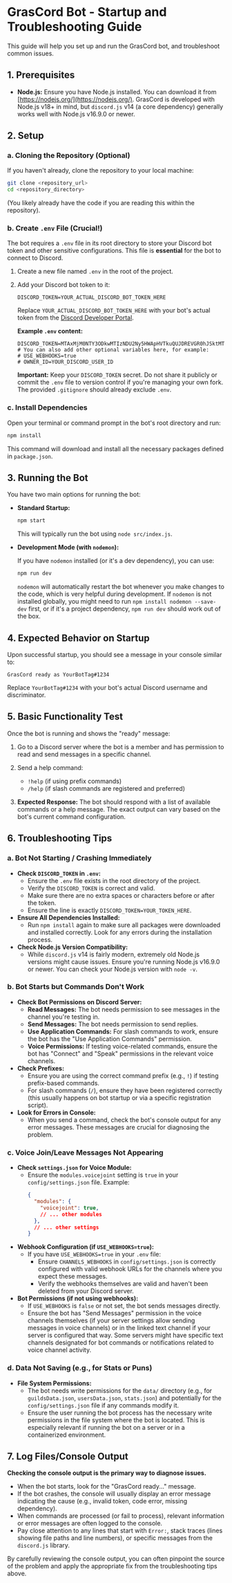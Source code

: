 # GrasCord Bot - Startup and Troubleshooting Guide

This guide will help you set up and run the GrasCord bot, and troubleshoot common issues.

## 1. Prerequisites

*   **Node.js:** Ensure you have Node.js installed. You can download it from [https://nodejs.org/](https://nodejs.org/). GrasCord is developed with Node.js v18+ in mind, but `discord.js` v14 (a core dependency) generally works well with Node.js v16.9.0 or newer.

## 2. Setup

### a. Cloning the Repository (Optional)

If you haven't already, clone the repository to your local machine:

```bash
git clone <repository_url>
cd <repository_directory>
```
(You likely already have the code if you are reading this within the repository).

### b. Create `.env` File (Crucial!)

The bot requires a `.env` file in its root directory to store your Discord bot token and other sensitive configurations. This file is **essential** for the bot to connect to Discord.

1.  Create a new file named `.env` in the root of the project.
2.  Add your Discord bot token to it:

    ```env
    DISCORD_TOKEN=YOUR_ACTUAL_DISCORD_BOT_TOKEN_HERE
    ```

    Replace `YOUR_ACTUAL_DISCORD_BOT_TOKEN_HERE` with your bot's actual token from the [Discord Developer Portal](https://discord.com/developers/applications).

    **Example `.env` content:**

    ```env
    DISCORD_TOKEN=MTAxMjM0NTY3ODkwMTIzNDU2Ny5HWApHVTkuQUJDREVGR0hJSktMTU5PUFFSU1RVVldYWVo
    # You can also add other optional variables here, for example:
    # USE_WEBHOOKS=true
    # OWNER_ID=YOUR_DISCORD_USER_ID
    ```

    **Important:** Keep your `DISCORD_TOKEN` secret. Do not share it publicly or commit the `.env` file to version control if you're managing your own fork. The provided `.gitignore` should already exclude `.env`.

### c. Install Dependencies

Open your terminal or command prompt in the bot's root directory and run:

```bash
npm install
```

This command will download and install all the necessary packages defined in `package.json`.

## 3. Running the Bot

You have two main options for running the bot:

*   **Standard Startup:**

    ```bash
    npm start
    ```
    This will typically run the bot using `node src/index.js`.

*   **Development Mode (with `nodemon`):**

    If you have `nodemon` installed (or it's a dev dependency), you can use:

    ```bash
    npm run dev
    ```
    `nodemon` will automatically restart the bot whenever you make changes to the code, which is very helpful during development. If `nodemon` is not installed globally, you might need to run `npm install nodemon --save-dev` first, or if it's a project dependency, `npm run dev` should work out of the box.

## 4. Expected Behavior on Startup

Upon successful startup, you should see a message in your console similar to:

```
GrasCord ready as YourBotTag#1234
```

Replace `YourBotTag#1234` with your bot's actual Discord username and discriminator.

## 5. Basic Functionality Test

Once the bot is running and shows the "ready" message:

1.  Go to a Discord server where the bot is a member and has permission to read and send messages in a specific channel.
2.  Send a help command:
    *   `!help` (if using prefix commands)
    *   `/help` (if slash commands are registered and preferred)

3.  **Expected Response:** The bot should respond with a list of available commands or a help message. The exact output can vary based on the bot's current command configuration.

## 6. Troubleshooting Tips

### a. Bot Not Starting / Crashing Immediately

*   **Check `DISCORD_TOKEN` in `.env`:**
    *   Ensure the `.env` file exists in the root directory of the project.
    *   Verify the `DISCORD_TOKEN` is correct and valid.
    *   Make sure there are no extra spaces or characters before or after the token.
    *   Ensure the line is exactly `DISCORD_TOKEN=YOUR_TOKEN_HERE`.
*   **Ensure All Dependencies Installed:**
    *   Run `npm install` again to make sure all packages were downloaded and installed correctly. Look for any errors during the installation process.
*   **Check Node.js Version Compatibility:**
    *   While `discord.js` v14 is fairly modern, extremely old Node.js versions might cause issues. Ensure you're running Node.js v16.9.0 or newer. You can check your Node.js version with `node -v`.

### b. Bot Starts but Commands Don't Work

*   **Check Bot Permissions on Discord Server:**
    *   **Read Messages:** The bot needs permission to see messages in the channel you're testing in.
    *   **Send Messages:** The bot needs permission to send replies.
    *   **Use Application Commands:** For slash commands to work, ensure the bot has the "Use Application Commands" permission.
    *   **Voice Permissions:** If testing voice-related commands, ensure the bot has "Connect" and "Speak" permissions in the relevant voice channels.
*   **Check Prefixes:**
    *   Ensure you are using the correct command prefix (e.g., `!`) if testing prefix-based commands.
    *   For slash commands (`/`), ensure they have been registered correctly (this usually happens on bot startup or via a specific registration script).
*   **Look for Errors in Console:**
    *   When you send a command, check the bot's console output for any error messages. These messages are crucial for diagnosing the problem.

### c. Voice Join/Leave Messages Not Appearing

*   **Check `settings.json` for Voice Module:**
    *   Ensure the `modules.voicejoint` setting is `true` in your `config/settings.json` file. Example:
        ```json
        {
          "modules": {
            "voicejoint": true,
            // ... other modules
          },
          // ... other settings
        }
        ```
*   **Webhook Configuration (if `USE_WEBHOOKS=true`):**
    *   If you have `USE_WEBHOOKS=true` in your `.env` file:
        *   Ensure `CHANNELS_WEBHOOKS` in `config/settings.json` is correctly configured with valid webhook URLs for the channels where you expect these messages.
        *   Verify the webhooks themselves are valid and haven't been deleted from your Discord server.
*   **Bot Permissions (if not using webhooks):**
    *   If `USE_WEBHOOKS` is `false` or not set, the bot sends messages directly.
    *   Ensure the bot has "Send Messages" permission in the voice channels themselves (if your server settings allow sending messages in voice channels) or in the linked text channel if your server is configured that way. Some servers might have specific text channels designated for bot commands or notifications related to voice channel activity.

### d. Data Not Saving (e.g., for Stats or Puns)

*   **File System Permissions:**
    *   The bot needs write permissions for the `data/` directory (e.g., for `guildsData.json`, `usersData.json`, `stats.json`) and potentially for the `config/settings.json` file if any commands modify it.
    *   Ensure the user running the bot process has the necessary write permissions in the file system where the bot is located. This is especially relevant if running the bot on a server or in a containerized environment.

## 7. Log Files/Console Output

**Checking the console output is the primary way to diagnose issues.**

*   When the bot starts, look for the "GrasCord ready..." message.
*   If the bot crashes, the console will usually display an error message indicating the cause (e.g., invalid token, code error, missing dependency).
*   When commands are processed (or fail to process), relevant information or error messages are often logged to the console.
*   Pay close attention to any lines that start with `Error:`, stack traces (lines showing file paths and line numbers), or specific messages from the `discord.js` library.

By carefully reviewing the console output, you can often pinpoint the source of the problem and apply the appropriate fix from the troubleshooting tips above.
